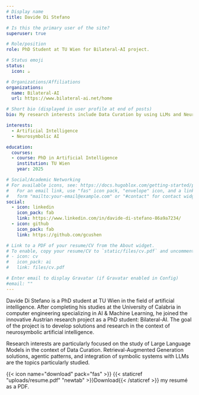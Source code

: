 ```yaml
---
# Display name
title: Davide Di Stefano

# Is this the primary user of the site?
superuser: true

# Role/position
role: PhD Student at TU Wien for Bilateral-AI project.

# Status emoji
status:
  icon: ☕️

# Organizations/Affiliations
organizations:
  name: Bilateral-AI
  url: https://www.bilateral-ai.net/home

# Short bio (displayed in user profile at end of posts)
bio: My research interests include Data Curation by using LLMs and Neurosymbolic solutions.

interests:
  - Artificial Intelligence
  - Neurosymbolic AI 

education:
  courses:
  - course: PhD in Artificial Intelligence
    institution: TU Wien
    year: 2025

# Social/Academic Networking
# For available icons, see: https://docs.hugoblox.com/getting-started/page-builder/#icons
#   For an email link, use "fas" icon pack, "envelope" icon, and a link in the
#   form "mailto:your-email@example.com" or "#contact" for contact widget.
social:
  - icon: linkedin
    icon_pack: fab
    link: https://www.linkedin.com/in/davide-di-stefano-86a9a7234/
  - icon: github
    icon_pack: fab
    link: https://github.com/gcushen

# Link to a PDF of your resume/CV from the About widget.
# To enable, copy your resume/CV to `static/files/cv.pdf` and uncomment the lines below.
# - icon: cv
#   icon_pack: ai
#   link: files/cv.pdf

# Enter email to display Gravatar (if Gravatar enabled in Config)
#email: ""
---
```


Davide Di Stefano is a PhD student at TU Wien in the field of artificial intelligence. After completing his studies at the University of Calabria in computer engineering specializing in AI & Machine Learning, he joined the innovative Austrian research project as a PhD student: Bilateral-AI. The goal of the project is to develop solutions and research in the context of neurosymbolic artificial intelligence.

Research interests are particularly focused on the study of Large Language Models in the context of Data Curation. Retrieval-Augmented Generation solutions, agentic patterns, and integration of symbolic systems with LLMs are the topics particularly studied.

{{< icon name="download" pack="fas" >}} {{< staticref "uploads/resume.pdf" "newtab" >}}Download{{< /staticref >}} my resumé as a PDF.
